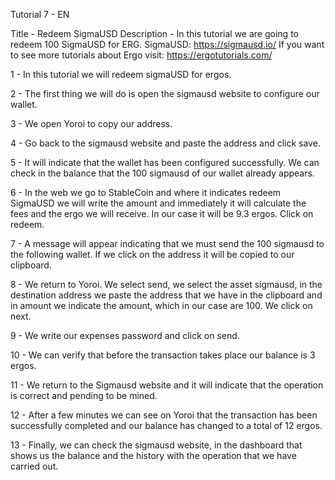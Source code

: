Tutorial 7 - EN

Title - Redeem SigmaUSD
Description - In this tutorial we are going to redeem 100 SigmaUSD for ERG. SigmaUSD: https://sigmausd.io/ If you want to see more tutorials about Ergo visit: https://ergotutorials.com/

1 - In this tutorial we will redeem sigmaUSD for ergos.

2 - The first thing we will do is open the sigmausd website to configure our wallet.

3 - We open Yoroi to copy our address.

4 - Go back to the sigmausd website and paste the address and click save. 

5 - It will indicate that the wallet has been configured successfully. We can check in the balance that the 100 sigmausd of our wallet already appears.

6 - In the web we go to StableCoin and where it indicates redeem SigmaUSD we will write the amount and immediately it will calculate the fees and the ergo we will receive. In our case it will be 9.3 ergos. Click on redeem. 

7 - A message will appear indicating that we must send the 100 sigmausd to the following wallet. If we click on the address it will be copied to our clipboard. 

8 - We return to Yoroi. We select send, we select the asset sigmausd, in the destination address we paste the address that we have in the clipboard and in amount we indicate the amount, which in our case are 100. We click on next.

9 - We write our expenses password and click on send.

10 - We can verify that before the transaction takes place our balance is 3 ergos.

11 - We return to the Sigmausd website and it will indicate that the operation is correct and pending to be mined.

12 - After a few minutes we can see on Yoroi that the transaction has been successfully completed and our balance has changed to a total of 12 ergos. 

13 - Finally, we can check the sigmausd website, in the dashboard that shows us the balance and the history with the operation that we have carried out.